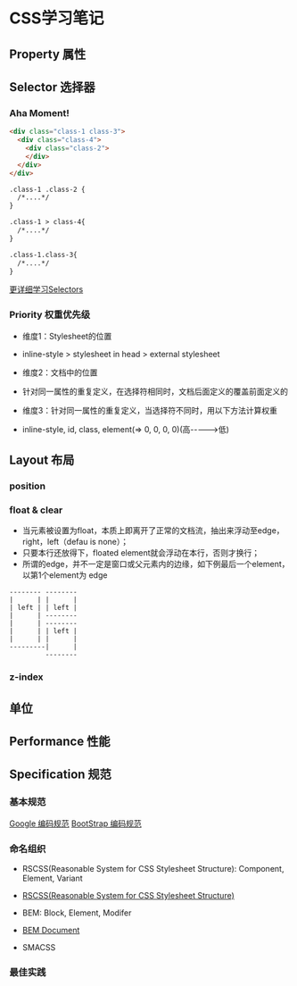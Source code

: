 # CSS学习笔记

## Property 属性

## Selector 选择器

### Aha Moment!

```html
<div class="class-1 class-3">
  <div class="class-4">
    <div class="class-2">
    </div>
  </div>
</div>

.class-1 .class-2 {
  /*....*/
}

.class-1 > class-4{
  /*....*/
}

.class-1.class-3{
  /*....*/
}
```

[更详细学习Selectors](http://www.smashingmagazine.com/2009/08/17/taming-advanced-css-selectors/)


### Priority 权重优先级


- 维度1：Stylesheet的位置
 + inline-style > stylesheet in head > external stylesheet
- 维度2：文档中的位置
 + 针对同一属性的重复定义，在选择符相同时，文档后面定义的覆盖前面定义的
- 维度3：针对同一属性的重复定义，当选择符不同时，用以下方法计算权重
 + inline-style, id, class, element(=> 0, 0, 0, 0)(高----->低)


## Layout 布局
### position

### float & clear

- 当元素被设置为float，本质上即离开了正常的文档流，抽出来浮动至edge，right，left（defau is none）；
- 只要本行还放得下，floated element就会浮动在本行，否则才换行；
- 所谓的edge，并不一定是窗口或父元素内的边缘，如下例最后一个element，以第1个element为 edge
```
-------- --------
|      | |      |
| left | | left |
|      | --------
|      | --------
|      | | left |
|      | |      |
---------|      |
         --------

```


### z-index

## 单位

## Performance 性能

## Specification 规范
### 基本规范
[Google 编码规范](https://google.github.io/styleguide/htmlcssguide.xml)
[BootStrap 编码规范](http://codeguide.bootcss.com/)

### 命名组织

- RSCSS(Reasonable System for CSS Stylesheet Structure): Component, Element, Variant
 + [RSCSS(Reasonable System for CSS Stylesheet Structure)](http://zhibimo.com/read/Ashu/front-end-style-guide/css/structure.html)
- BEM: Block, Element, Modifer
 + [BEM Document](https://en.bem.info/methodology/quick-start/)
- SMACSS


### 最佳实践
